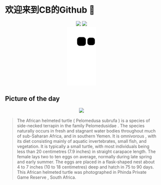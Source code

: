 
# 欢迎来到CB的Github 👋

<div align="center">
  <img height="137px" src="https://github-readme-stats.vercel.app/api?username=SuperCB&show_icons=true&theme=radical" />
  <img height="137px" src="https://github-readme-stats.vercel.app/api/top-langs/?username=SuperCB&hide_title=true&hide_border=true&layout=compact&langs_count=6&text_color=000&icon_color=fff" />
</div>


<div align="center">
    <img src="./contribution-snake/github-contribution-grid-snake.svg" />
</div>



## Picture of the day
<div align="center">
  <img width=400px src="https://upload.wikimedia.org/wikipedia/commons/thumb/0/04/African_helmeted_turtle_%28Pelomedusa_subrufa%29.jpg/600px-African_helmeted_turtle_%28Pelomedusa_subrufa%29.jpg" />
</div>

>The  African helmeted turtle  ( Pelomedusa subrufa ) is a species of  side-necked terrapin  in the family  Pelomedusidae . The species naturally occurs in fresh and stagnant water bodies throughout much of sub-Saharan Africa, and in southern Yemen. It is  omnivorous , with its diet consisting mainly of aquatic invertebrates, small fish, and vegetation. It is typically a small turtle, with most individuals being less than 20 centimetres (7.9 inches) in straight carapace length. The female lays two to ten eggs on average, normally during late spring and early summer. The eggs are placed in a flask-shaped nest about 4 to 7 inches (10 to 18 centimetres) deep and hatch in 75 to 90 days. This African helmeted turtle was photographed in  Phinda Private Game Reserve , South Africa.


